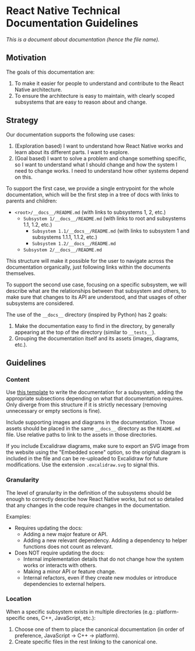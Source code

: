 # React Native Technical Documentation Guidelines

_This is a document about documentation (hence the file name)._

## Motivation

The goals of this documentation are:

1. To make it easier for people to understand and contribute to the React Native architecture.
2. To ensure the architecture is easy to maintain, with clearly scoped subsystems that are easy to reason about and change.

## Strategy

Our documentation supports the following use cases:

1. (Exploration based) I want to understand how React Native works and learn about its different parts. I want to explore.
2. (Goal based) I want to solve a problem and change something specific, so I want to understand what I should change and how the system I need to change works. I need to understand how other systems depend on this.

To support the first case, we provide a single entrypoint for the whole documentation, which will be the first step in a tree of docs with links to parents and children:

- `<root>/__docs__/README.md` (with links to subsystems 1, 2, etc.)
  - `Subsystem 1/__docs__/README.md` (with links to root and subsystems 1.1, 1.2, etc.)
    - `Subsystem 1.1/__docs__/README.md` (with links to subsystem 1 and subsystems 1.1.1, 1.1.2, etc.)
    - `Subsystem 1.2/__docs__/README.md`
  - `Subsystem 2/__docs__/README.md`

This structure will make it possible for the user to navigate across the documentation organically, just following links within the documents themselves.

To support the second use case, focusing on a specific subsystem, we will describe what are the relationships between that subsystem and others, to make sure that changes to its API are understood, and that usages of other subsystems are considered.

The use of the `__docs__` directory (inspired by Python) has 2 goals:

1. Make the documentation easy to find in the directory, by generally appearing at the top of the directory (similar to `__tests__`).
2. Grouping the documentation itself and its assets (images, diagrams, etc.).

## Guidelines

### Content

Use [this template](./README-template.md) to write the documentation for a subsystem, adding the appropriate subsections depending on what that documentation requires. Only diverge from this structure if it is strictly necessary (removing unnecessary or empty sections is fine).

Include supporting images and diagrams in the documentation. Those assets should be placed in the same `__docs__` directory as the `README.md` file. Use relative paths to link to the assets in those directories.

If you include Excalidraw diagrams, make sure to export an SVG image from the website using the "Embedded scene" option, so the original diagram is included in the file and can be re-uploaded to Excalidraw for future modifications. Use the extension `.excalidraw.svg` to signal this.

### Granularity

The level of granularity in the definition of the subsystems should be enough to correctly describe how React Native works, but not so detailed that any changes in the code require changes in the documentation.

Examples:

- Requires updating the docs:
  - Adding a new major feature or API.
  - Adding a new relevant dependency. Adding a dependency to helper functions does not count as relevant.
- Does NOT require updating the docs:
  - Internal implementation details that do not change how the system works or interacts with others.
  - Making a minor API or feature change.
  - Internal refactors, even if they create new modules or introduce dependencies to external helpers.

### Location

When a specific subsystem exists in multiple directories (e.g.: platform-specific ones, C++, JavaScript, etc.):

  1. Choose one of them to place the canonical documentation (in order of preference, JavaScript -> C++ -> platform).
  2. Create specific files in the rest linking to the canonical one.
